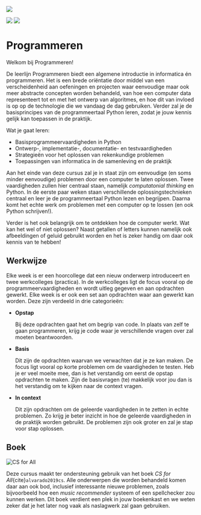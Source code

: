 ![](../images/header.jpg)

![](../images/itan_logo_black_wordmark.png) ![](../images/hanze_logo_black_wordmark.png)

# Programmeren

Welkom bij Programmeren!

De leerlijn Programmeren biedt een algemene introductie in informatica én programmeren. Het is een brede oriëntatie door middel van een verscheidenheid aan oefeningen en projecten waar eenvoudige maar ook meer abstracte concepten worden behandeld, van hoe een computer data representeert tot en met het ontwerp van algoritmes, en hoe dit van invloed is op op de technologie die we vandaag de dag gebruiken. Verder zal je de basisprincipes van de programmeertaal Python leren, zodat je jouw kennis gelijk kan toepassen in de praktijk.

Wat je gaat leren:

-   Basisprogrammeervaardigheden in Python
-   Ontwerp-, implementatie-, documentatie- en testvaardigheden
-   Strategieën voor het oplossen van rekenkundige problemen
-   Toepassingen van informatica in de samenleving en de praktijk

Aan het einde van deze cursus zal je in staat zijn om eenvoudige (en soms minder eenvoudige) problemen door een computer te laten oplossen. Twee vaardigheden zullen hier centraal staan, namelijk *computatonial thinking* en Python. In de eerste paar weken staan verschillende oplossingstechnieken centraal en leer je de programmeertaal Python lezen en begrijpen. Daarna komt het echte werk om problemen met een computer op te lossen (en ook Python schrijven!).

Verder is het ook belangrijk om te ontdekken hoe de computer werkt. Wat kan het wel of niet oplossen? Naast getallen of letters kunnen namelijk ook afbeeldingen of geluid gebruikt worden en het is zeker handig om daar ook kennis van te hebben!

## Werkwijze

Elke week is er een hoorcollege dat een nieuw onderwerp introduceert en twee werkcolleges (practica). In de werkcolleges ligt de focus vooral op de programmeervaardigheden en wordt uitleg gegeven en aan opdrachten gewerkt. Elke week is er ook een set aan opdrachten waar aan gewerkt kan worden. Deze zijn verdeeld in drie categorieën:

-   **Opstap**

    Bij deze opdrachten gaat het om begrip van code. In plaats van zelf te gaan programmeren, krijg je code waar je verschillende vragen over zal moeten beantwoorden.

-   **Basis**

    Dit zijn de opdrachten waarvan we verwachten dat je ze kan maken. De focus ligt vooral op korte problemen om de vaardigheden te testen. Heb je er veel moeite mee, dan is het verstandig om eerst de opstap opdrachten te maken. Zijn de basisvragen (te) makkelijk voor jou dan is het verstandig om te kijken naar de context vragen.

-   **In context**

    Dit zijn opdrachten om de geleerde vaardigheden in te zetten in echte problemen. Zo krijg je beter inzicht in hoe de geleerde vaardigheden in de praktijk worden gebruikt. De problemen zijn ook groter en zal je stap voor stap oplossen.

## Boek

![CS for All](../images/cs_for_all.jpg)

Deze cursus maakt ter ondersteuning gebruik van het boek *CS for All*{cite}`alvarado2019cs`. Alle onderwerpen die worden behandeld komen daar aan ook bod, inclusief interessante nieuwe problemen, zoals bijvoorbeeld hoe een *music recommender* systeem of een spellchecker zou kunnen werken. Dit boek verdient een plek in jouw boekenkast en we weten zeker dat je het later nog vaak als naslagwerk zal gaan gebruiken.
